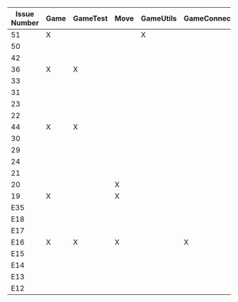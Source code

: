 | Issue Number | Game | GameTest | Move | GameUtils | GameConnector | Request | Server |
|---|---|---|---|---|---|---|---|
|51 | X |   |   | X |   |   |   |
|50 |   |   |   |   |   |   |   |
|42 |   |   |   |   |   |   |   |
|36 | X | X |   |   |   |   |   |
|33 |   |   |   |   |   |   |   |
|31 |   |   |   |   |   |   |   |
|23 |   |   |   |   |   |   |   |
|22 |   |   |   |   |   |   |   |
|44 | X | X |   |   |   |   |   |
|30 |   |   |   |   |   |   |   |
|29 |   |   |   |   |   |   |   |
|24 |   |   |   |   |   |   |   |
|21 |   |   |   |   |   |   |   |
|20 |   |   | X |   |   |   |   |
|19 | X |   | X |   |   |   |   |
|E35|   |   |   |   |   |   |   |
|E18|   |   |   |   |   |   |   |
|E17|   |   |   |   |   |   |   |
|E16| X | X | X |   | X |   | X |
|E15|   |   |   |   |   |   |   |
|E14|   |   |   |   |   |   |   |
|E13|   |   |   |   |   |   |   |
|E12|   |   |   |   |   |   |   |
